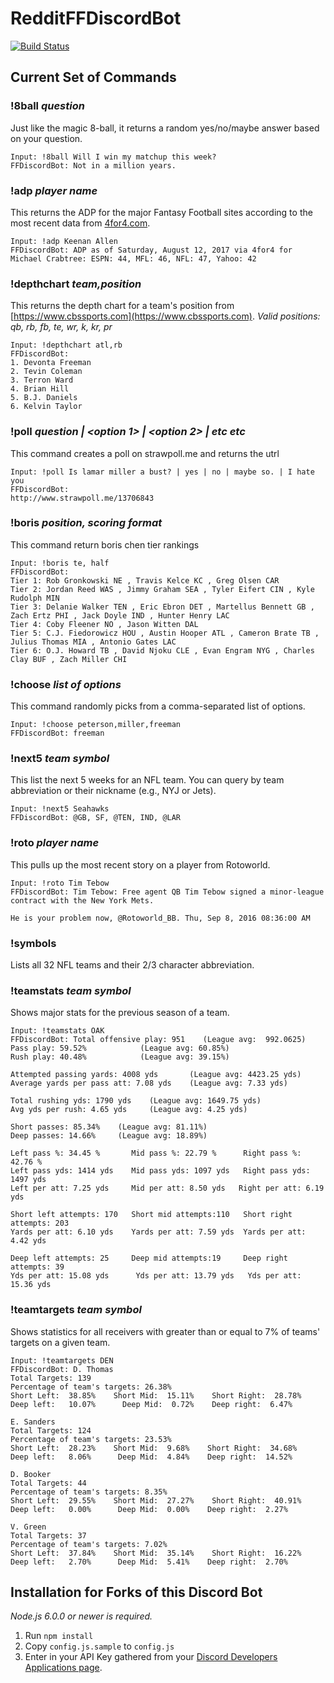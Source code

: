 ﻿# RedditFFDiscordBot

[![Build Status](https://travis-ci.org/chrisparsons83/RedditFFDiscordBot.svg?branch=master)](https://travis-ci.org/chrisparsons83/RedditFFDiscordBot)

## Current Set of Commands

### !8ball *question* 
Just like the magic 8-ball, it returns a random yes/no/maybe answer based on your question.
```
Input: !8ball Will I win my matchup this week? 
FFDiscordBot: Not in a million years.
```

### !adp *player name* 
This returns the ADP for the major Fantasy Football sites according to the most recent data from [4for4.com](https://www.4for4.com/fantasy-football/adp?paging=0).
```
Input: !adp Keenan Allen 
FFDiscordBot: ADP as of Saturday, August 12, 2017 via 4for4 for Michael Crabtree: ESPN: 44, MFL: 46, NFL: 47, Yahoo: 42
```

### !depthchart *team,position* 
This returns the depth chart for a team's position from [https://www.cbssports.com](https://www.cbssports.com).
*Valid positions: qb, rb, fb, te, wr, k, kr, pr*
```
Input: !depthchart atl,rb
FFDiscordBot: 
1. Devonta Freeman
2. Tevin Coleman
3. Terron Ward
4. Brian Hill
5. B.J. Daniels
6. Kelvin Taylor
```
### !poll *question | <option 1> | <option 2> | etc etc* 
This command creates a poll on strawpoll.me and returns the utrl
```
Input: !poll Is lamar miller a bust? | yes | no | maybe so. | I hate you
FFDiscordBot:
http://www.strawpoll.me/13706843
```

### !boris *position, scoring format* 
This command return boris chen tier rankings
```
Input: !boris te, half
FFDiscordBot:
Tier 1: Rob Gronkowski NE , Travis Kelce KC , Greg Olsen CAR 
Tier 2: Jordan Reed WAS , Jimmy Graham SEA , Tyler Eifert CIN , Kyle Rudolph MIN 
Tier 3: Delanie Walker TEN , Eric Ebron DET , Martellus Bennett GB , Zach Ertz PHI , Jack Doyle IND , Hunter Henry LAC 
Tier 4: Coby Fleener NO , Jason Witten DAL 
Tier 5: C.J. Fiedorowicz HOU , Austin Hooper ATL , Cameron Brate TB , Julius Thomas MIA , Antonio Gates LAC 
Tier 6: O.J. Howard TB , David Njoku CLE , Evan Engram NYG , Charles Clay BUF , Zach Miller CHI
```

### !choose *list of options* 
This command randomly picks from a comma-separated list of options.
```
Input: !choose peterson,miller,freeman 
FFDiscordBot: freeman
```

### !next5 *team symbol* 
This list the next 5 weeks for an NFL team. You can query by team abbreviation or their nickname (e.g., NYJ or Jets).
```
Input: !next5 Seahawks
FFDiscordBot: @GB, SF, @TEN, IND, @LAR
```


### !roto *player name* 
This pulls up the most recent story on a player from Rotoworld.
```
Input: !roto Tim Tebow
FFDiscordBot: Tim Tebow: Free agent QB Tim Tebow signed a minor-league contract with the New York Mets.

He is your problem now, @Rotoworld_BB. Thu, Sep 8, 2016 08:36:00 AM
```

### !symbols
Lists all 32 NFL teams and their 2/3 character abbreviation.

### !teamstats *team symbol* 
Shows major stats for the previous season of a team.
```
Input: !teamstats OAK
FFDiscordBot: Total offensive play: 951    (League avg:  992.0625)  
Pass play: 59.52%            (League avg: 60.85%)  
Rush play: 40.48%            (League avg: 39.15%)  

Attempted passing yards: 4008 yds       (League avg: 4423.25 yds)  
Average yards per pass att: 7.08 yds    (League avg: 7.33 yds)  

Total rushing yds: 1790 yds    (League avg: 1649.75 yds)  
Avg yds per rush: 4.65 yds     (League avg: 4.25 yds)  

Short passes: 85.34%    (League avg: 81.11%)  
Deep passes: 14.66%     (League avg: 18.89%)  

Left pass %: 34.45 %       Mid pass %: 22.79 %      Right pass %: 42.76 %  
Left pass yds: 1414 yds    Mid pass yds: 1097 yds   Right pass yds: 1497 yds  
Left per att: 7.25 yds     Mid per att: 8.50 yds   Right per att: 6.19 yds  

Short left attempts: 170   Short mid attempts:110   Short right attempts: 203  
Yards per att: 6.10 yds    Yards per att: 7.59 yds  Yards per att: 4.42 yds  

Deep left attempts: 25     Deep mid attempts:19     Deep right attempts: 39  
Yds per att: 15.08 yds      Yds per att: 13.79 yds   Yds per att: 15.36 yds  
```

### !teamtargets *team symbol* 
Shows statistics for all receivers with greater than or equal to 7% of teams' targets on a given team.
```
Input: !teamtargets DEN
FFDiscordBot: D. Thomas
Total Targets: 139
Percentage of team's targets: 26.38%
Short Left:  38.85%    Short Mid:  15.11%    Short Right:  28.78%
Deep left:   10.07%      Deep Mid:  0.72%    Deep right:  6.47%

E. Sanders
Total Targets: 124
Percentage of team's targets: 23.53%
Short Left:  28.23%    Short Mid:  9.68%    Short Right:  34.68%
Deep left:   8.06%      Deep Mid:  4.84%    Deep right:  14.52%

D. Booker
Total Targets: 44
Percentage of team's targets: 8.35%
Short Left:  29.55%    Short Mid:  27.27%    Short Right:  40.91%
Deep left:   0.00%      Deep Mid:  0.00%    Deep right:  2.27%

V. Green
Total Targets: 37
Percentage of team's targets: 7.02%
Short Left:  37.84%    Short Mid:  35.14%    Short Right:  16.22%
Deep left:   2.70%      Deep Mid:  5.41%    Deep right:  2.70%
```

## Installation for Forks of this Discord Bot
*Node.js 6.0.0 or newer is required.*

1. Run `npm install`
2. Copy `config.js.sample` to `config.js`
3. Enter in your API Key gathered from your [Discord Developers Applications page](https://discordapp.com/developers/applications/me).